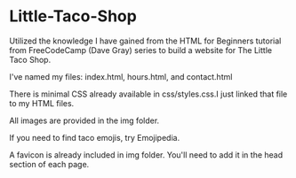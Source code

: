 # Little-Taco-Shop
Utilized the knowledge I have gained from the HTML for Beginners tutorial from FreeCodeCamp (Dave Gray) series to build a website for The Little Taco Shop.

I've named my  files: index.html, hours.html, and contact.html

There is minimal CSS already available in css/styles.css.I just linked that file to my HTML files.

All images are provided in the img folder.

If you need to find taco emojis, try Emojipedia.

A favicon is already included in img folder. You'll need to add it in the head section of each page.
